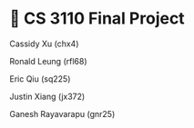 # 🐫 CS 3110 Final Project

Cassidy Xu (chx4)

Ronald Leung (rfl68)

Eric Qiu (sq225)

Justin Xiang (jx372)

Ganesh Rayavarapu (gnr25)

